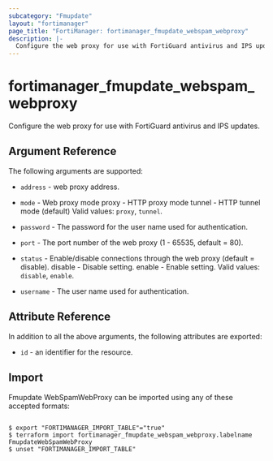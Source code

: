 ```yaml
---
subcategory: "Fmupdate"
layout: "fortimanager"
page_title: "FortiManager: fortimanager_fmupdate_webspam_webproxy"
description: |-
  Configure the web proxy for use with FortiGuard antivirus and IPS updates.
---
```


# fortimanager_fmupdate_webspam_webproxy
Configure the web proxy for use with FortiGuard antivirus and IPS updates.

## Argument Reference


The following arguments are supported:


* `address` - web proxy address.
* `mode` - Web proxy mode proxy - HTTP proxy mode tunnel - HTTP tunnel mode (default) Valid values: `proxy`, `tunnel`.

* `password` - The password for the user name used for authentication.
* `port` - The port number of the web proxy (1 - 65535, default = 80).
* `status` - Enable/disable connections through the web proxy (default = disable). disable - Disable setting. enable - Enable setting. Valid values: `disable`, `enable`.

* `username` - The user name used for authentication.


## Attribute Reference

In addition to all the above arguments, the following attributes are exported:
* `id` - an identifier for the resource.

## Import

Fmupdate WebSpamWebProxy can be imported using any of these accepted formats:
```

$ export "FORTIMANAGER_IMPORT_TABLE"="true"
$ terraform import fortimanager_fmupdate_webspam_webproxy.labelname FmupdateWebSpamWebProxy
$ unset "FORTIMANAGER_IMPORT_TABLE"
```

